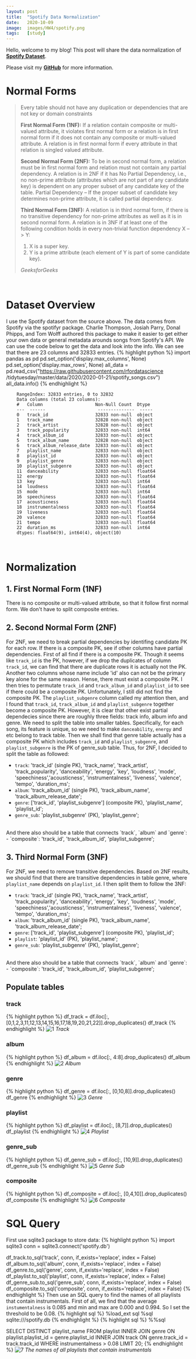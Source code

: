 ```yaml
---
layout: post
title:  "Spotify Data Normalization"
date:   2020-10-09
image:  images/HW4/spotify.png
tags:   [study]
---
```


Hello, welcome to my blog! This post will share the data normalization of **[Spotify Dataset][Spotify Dataset]**.

Please visit my **[GitHub][GitHub]** for more information. 

# Normal Forms

> Every table should not have any duplication or dependencies that are not key or domain constraints
>
> **First Normal Form (1NF):** If a relation contain composite or multi-valued attribute, it violates first normal form or a relation is in first normal form if it does not contain any composite or multi-valued attribute. A relation is in first normal form if every attribute in that relation is singled valued attribute.
> 
> **Second Normal Form (2NF):** To be in second normal form, a relation must be in first normal form and relation must not contain any partial dependency. A relation is in 2NF if it has No Partial Dependency, i.e., no non-prime attribute (attributes which are not part of any candidate key) is dependent on any proper subset of any candidate key of the table. Partial Dependency – If the proper subset of candidate key determines non-prime attribute, it is called partial dependency.
> 
> **Third Normal Form (3NF):** A relation is in third normal form, if there is no transitive dependency for non-prime attributes as well as it is in second normal form. A relation is in 3NF if at least one of the following condition holds in every non-trivial function dependency X –> Y:
>    1. X is a super key.
>    2. Y is a prime attribute (each element of Y is part of some candidate key).
> 
> <cite>GeeksforGeeks</cite>

<br>

# Dataset Overview
I use the Spotify dataset from the source above. The data comes from Spotify via the spotifyr package. Charlie Thompson, Josiah Parry, Donal Phipps, and Tom Wolff authored this package to make it easier to get either your own data or general metadata arounds songs from Spotify's API. We can use the code below to get the data and look into the info. We can see that there are 23 columns and 32833 entries.
{% highlight python %}
import pandas as pd
pd.set_option('display.max_columns', None)
pd.set_option('display.max_rows', None)
all_data = pd.read_csv("https://raw.githubusercontent.com/rfordatascience
                        /tidytuesday/master/data/2020/2020-01-21/spotify_songs.csv")
all_data.info()
{% endhighlight %}

        RangeIndex: 32833 entries, 0 to 32832
        Data columns (total 23 columns):
        #   Column                    Non-Null Count  Dtype  
        ---  ------                    --------------  -----  
        0   track_id                  32833 non-null  object 
        1   track_name                32828 non-null  object 
        2   track_artist              32828 non-null  object 
        3   track_popularity          32833 non-null  int64  
        4   track_album_id            32833 non-null  object 
        5   track_album_name          32828 non-null  object 
        6   track_album_release_date  32833 non-null  object 
        7   playlist_name             32833 non-null  object 
        8   playlist_id               32833 non-null  object 
        9   playlist_genre            32833 non-null  object 
        10  playlist_subgenre         32833 non-null  object 
        11  danceability              32833 non-null  float64
        12  energy                    32833 non-null  float64
        13  key                       32833 non-null  int64  
        14  loudness                  32833 non-null  float64
        15  mode                      32833 non-null  int64  
        16  speechiness               32833 non-null  float64
        17  acousticness              32833 non-null  float64
        18  instrumentalness          32833 non-null  float64
        19  liveness                  32833 non-null  float64
        20  valence                   32833 non-null  float64
        21  tempo                     32833 non-null  float64
        22  duration_ms               32833 non-null  int64  
        dtypes: float64(9), int64(4), object(10)
<!-- table or not -->

<br>

# Normalization

## 1. First Normal Form (1NF)
There is no composite or multi-valued attribute, so that it follow first normal form. We don't have to split composite entries. 


## 2. Second Normal Form (2NF)
For 2NF, we need to break partial dependencies by identifing candidate PK for each row. If there is a composite PK, see if other columns have partial dependencies. First of all find if there is a composite PK. Though it seems like `track_id` is the PK, however, if we drop the duplicates of column `track_id`, we can find that there are duplicate rows it is actually not the PK. Another two columns whose name include 'id' also can not be the primary key alone for the same reason. Hense, there must exist a composite PK. I then tries to permutate `track_id` and `track_album_id` and `playlist_id` to see if there could be a composite PK. Unfortunately, I still did not find the composite PK. The `playlist_subgenre` column called my attention then, and I found that `track_id`, `track_album_id` and `playlist_subgenre` together become a composite PK. However, it is clear that other exist partial dependecies since there are roughly three fields: track info, album info and genre. We need to split the table into smaller tables. Specifically, for each song, its feature is unique, so we need to make `danceability`, `energy` and etc belong to track table. Then we shall find that genre table actually has a composite PK which includes `track_id` and `playlist_subgenre`, and `playlist_subgenre` is the PK of genre_sub table. Thus, for 2NF, I decided to split the table as followed:
- `track`: 'track_id' (single PK), 'track_name', 'track_artist', 'track_popularity', 
           'danceability', 'energy', 'key', 'loudness', 'mode', 'speechiness','acousticness',
           'instrumentalness', 'liveness', 'valence', 'tempo', 'duration_ms';    
- `album`: 'track_album_id' (single PK), 'track_album_name', 'track_album_release_date';
- `genre`: ['track_id', 'playlist_subgenre'] (composite PK), 'playlist_name', 'playlist_id';
- `genre_sub`: 'playlist_subgenre' (PK), 'playlist_genre';
<br>
And there also should be a table that connects `track`, `album` and `genre`:
- `composite`: 'track_id', 'track_album_id', 'playlist_subgenre';


## 3. Third Normal Form (3NF)
For 2NF, we need to remove transitive dependencies. Based on 2NF results, we should find that there are transitive dependencies in table genre, where `playlist_name` depends on `playlist_id`. I then split them to follow the 3NF:
- `track`: 'track_id' (single PK), 'track_name', 'track_artist', 'track_popularity', 
           'danceability', 'energy', 'key', 'loudness', 'mode', 'speechiness','acousticness',
           'instrumentalness', 'liveness', 'valence', 'tempo', 'duration_ms';    
- `album`: 'track_album_id' (single PK), 'track_album_name', 'track_album_release_date';
- `genre`: ['track_id', 'playlist_subgenre'] (composite PK), 'playlist_id';
- `playlist`: 'playlist_id' (PK), 'playlist_name';
- `genre_sub`: 'playlist_subgenre' (PK), 'playlist_genre';
<br>
And there also should be a table that connects `track`, `album` and `genre`:
- `composite`: 'track_id', 'track_album_id', 'playlist_subgenre';


## Populate tables
### track
{% highlight python %}
df_track = df.iloc[:, [0,1,2,3,11,12,13,14,15,16,17,18,19,20,21,22]].drop_duplicates()
df_track
{% endhighlight %}
![1]({{site.baseurl}}/images/HW4/1.png)
*Track*

### album
{% highlight python %}
df_album = df.iloc[:, 4:8].drop_duplicates()
df_album
{% endhighlight %}
![2]({{site.baseurl}}/images/HW4/2.png)
*Album*

### genre
{% highlight python %}
df_genre = df.iloc[:, [0,10,8]].drop_duplicates()
df_genre
{% endhighlight %}
![3]({{site.baseurl}}/images/HW4/3.png)
*Genre*

### playlist
{% highlight python %}
df_playlist = df.iloc[:, [8,7]].drop_duplicates()
df_playlist
{% endhighlight %}
![4]({{site.baseurl}}/images/HW4/4.png)
*Playlist*

### genre_sub
{% highlight python %}
df_genre_sub = df.iloc[:, [10,9]].drop_duplicates()
df_genre_sub
{% endhighlight %}
![5]({{site.baseurl}}/images/HW4/5.png)
*Genre Sub*

### composite
{% highlight python %}
df_composite = df.iloc[:, [0,4,10]].drop_duplicates()
df_composite
{% endhighlight %}
![6]({{site.baseurl}}/images/HW4/6.png)
*Composite*


# SQL Query
First use sqlite3 package to store data:
{% highlight python %}
import sqlite3
conn = sqlite3.connect('spotify.db')

df_track.to_sql('track', conn, if_exists='replace', index = False) 
df_album.to_sql('album', conn, if_exists='replace', index = False)
df_genre.to_sql('genre', conn, if_exists='replace', index = False)
df_playlist.to_sql('playlist', conn, if_exists='replace', index = False)
df_genre_sub.to_sql('genre_sub', conn, if_exists='replace', index = False)
df_composite.to_sql('composite', conn, if_exists='replace', index = False)
{% endhighlight %}
Then use an SQL query to find the names of all playlists that contain instrumentals. First of all, we find that the average `instumentalness` is 0.085 and min and max are 0.000 and 0.994. So I set the threshold to be 0.08.
{% highlight sql %}
%load_ext sql
%sql sqlite:///spotify.db
{% endhighlight %}
{% highlight sql %}
%%sql

SELECT DISTINCT playlist_name 
FROM playlist INNER JOIN genre
ON playlist.playlist_id = genre.playlist_id
INNER JOIN track
ON genre.track_id = track.track_id
WHERE instrumentalness > 0.08
LIMIT 20;
{% endhighlight %}
![7]({{site.baseurl}}/images/HW4/7.png)
*The names of all playlists that contain instrumentals*


[Spotify Dataset]: https://github.com/rfordatascience/tidytuesday/tree/master/data/2020/2020-01-21
[GitHub]: https://github.com/eveyimi/eveyimi.github.io


<!-- https://medium.com/using-specialist-business-databases/creating-a-choropleth-map-using-geopandas-and-financial-data-c76419258746 -->